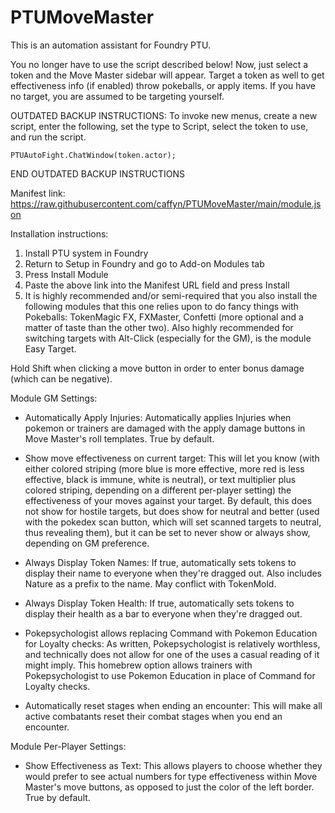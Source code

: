 # PTUMoveMaster
This is an automation assistant for Foundry PTU. 

You no longer have to use the script described below! Now, just select a token and the Move Master sidebar will appear. Target a token as well to get effectiveness info (if enabled) throw pokeballs, or apply items. If you have no target, you are assumed to be targeting yourself.


OUTDATED BACKUP INSTRUCTIONS: To invoke new menus, create a new script, enter the following, set the type to Script, select the token to use, and run the script. 
```
PTUAutoFight.ChatWindow(token.actor);
```
END OUTDATED BACKUP INSTRUCTIONS


Manifest link:
https://raw.githubusercontent.com/caffyn/PTUMoveMaster/main/module.json 

Installation instructions:
1. Install PTU system in Foundry
2. Return to Setup in Foundry and go to Add-on Modules tab
3. Press Install Module
4. Paste the above link into the Manifest URL field and press Install
5. It is highly recommended and/or semi-required that you also install the following modules that this one relies upon to do fancy things with Pokeballs: TokenMagic FX, FXMaster, Confetti (more optional and a matter of taste than the other two). Also highly recommended for switching targets with Alt-Click (especially for the GM), is the module Easy Target.

Hold Shift when clicking a move button in order to enter bonus damage (which can be negative).


Module GM Settings:
- Automatically Apply Injuries: Automatically applies Injuries when pokemon or trainers are damaged with the apply damage buttons in Move Master's roll templates. True by default.

- Show move effectiveness on current target: This will let you know (with either colored striping (more blue is more effective, more red is less effective, black is immune, white is neutral), or text multiplier plus colored striping, depending on a different per-player setting) the effectiveness of your moves against your target. By default, this does not show for hostile targets, but does show for neutral and better (used with the pokedex scan button, which will set scanned targets to neutral, thus revealing them), but it can be set to never show or always show, depending on GM preference.

- Always Display Token Names: If true, automatically sets tokens to display their name to everyone when they're dragged out. Also includes Nature as a prefix to the name. May conflict with TokenMold.

- Always Display Token Health: If true, automatically sets tokens to display their health as a bar to everyone when they're dragged out.

- Pokepsychologist allows replacing Command with Pokemon Education for Loyalty checks: As written, Pokepsychologist is relatively worthless, and technically does not allow for one of the uses a casual reading of it might imply. This homebrew option allows trainers with Pokepsychologist to use Pokemon Education in place of Command for Loyalty checks.

- Automatically reset stages when ending an encounter: This will make all active combatants reset their combat stages when you end an encounter.


Module Per-Player Settings:
- Show Effectiveness as Text: This allows players to choose whether they would prefer to see actual numbers for type effectiveness within Move Master's move buttons, as opposed to just the color of the left border. True by default.